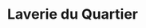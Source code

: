 ---
title: "Laverie du Quartier"
url: /paris/laverie-du-quartier-rue-de-lancry/
shop: blanchisserie
---